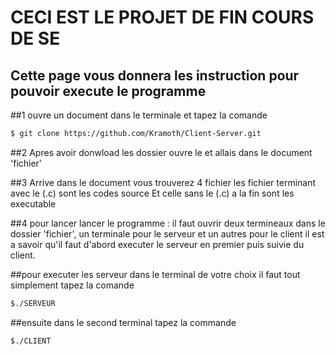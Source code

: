 # CECI EST LE PROJET DE FIN COURS DE SE

## Cette page vous donnera les instruction pour pouvoir execute le programme

##1
ouvre un document dans le terminale et tapez la comande 
```sh
$ git clone https://github.com/Kramoth/Client-Server.git
```
##2
Apres avoir donwload les dossier ouvre le et allais dans
le document 'fichier'

##3
Arrive dans le document vous trouverez 4 fichier
les fichier terminant avec le (.c) sont les codes source 
Et celle sans le (.c) a la fin sont les executable

##4
pour lancer lancer le programme :
il faut ouvrir deux termineaux dans le dossier 'fichier', un terminale pour le serveur et un autres pour le client
il est a savoir qu'il faut d'abord executer le serveur en premier puis suivie du client.

##pour executer les serveur dans le terminal de votre choix il faut tout simplement tapez la comande
```sh
$./SERVEUR

```
##ensuite dans le second terminal tapez la commande
```sh
$./CLIENT

``` 
